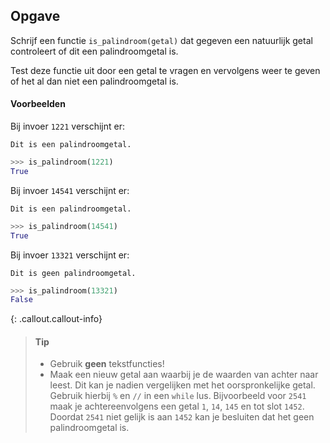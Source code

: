 ## Opgave

Schrijf een functie `is_palindroom(getal)` dat gegeven een natuurlijk getal controleert of dit een palindroomgetal is.

Test deze functie uit door een getal te vragen en vervolgens weer te geven of het al dan niet een palindroomgetal is.

#### Voorbeelden

Bij invoer `1221` verschijnt er:
```
Dit is een palindroomgetal.
```
```python
>>> is_palindroom(1221)
True
```

Bij invoer `14541` verschijnt er:
```
Dit is een palindroomgetal.
```
```python
>>> is_palindroom(14541)
True
```

Bij invoer `13321` verschijnt er:
```
Dit is geen palindroomgetal.
```
```python
>>> is_palindroom(13321)
False
```

{: .callout.callout-info}
> #### Tip
> - Gebruik **geen** tekstfuncties!
> - Maak een nieuw getal aan waarbij je de waarden van achter naar leest. Dit kan je nadien vergelijken met het oorspronkelijke getal. Gebruik hierbij `%` en `//` in een `while` lus.
>   Bijvoorbeeld voor `2541` maak je achtereenvolgens een getal `1`, `14`, `145` en tot slot `1452`. Doordat `2541` niet gelijk is aan `1452` kan je besluiten dat het geen palindroomgetal is.
